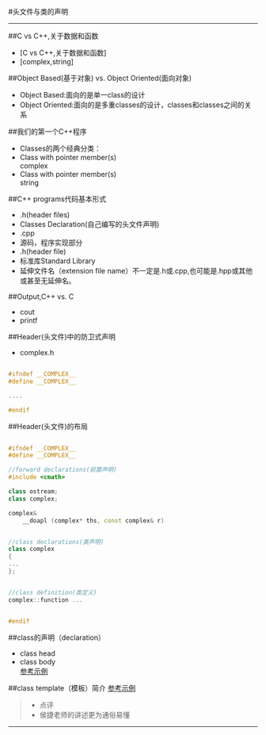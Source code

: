 #头文件与类的声明

------

##C vs C++,关于数据和函数

- [C vs C++,关于数据和函数]
- [complex,string]

##Object Based(基于对象) vs. Object Oriented(面向对象)

- Object Based:面向的是单一class的设计
- Object Oriented:面向的是多重classes的设计，classes和classes之间的关系 

##我们的第一个C++程序

- Classes的两个经典分类：
 - Class with pointer member(s)  
 complex
 - Class with pointer member(s)  
 string

##C++ programs代码基本形式

- .h(header files)
 - Classes Declaration(自己编写的头文件声明)
- .cpp
 - 源码，程序实现部分
- .h(header file)
 - 标准库Standard Library
- 延伸文件名（extension file name）不一定是.h或.cpp,也可能是.hpp或其他或甚至无延伸名。

##Output,C++ vs. C
- cout
- printf

##Header(头文件)中的防卫式声明

- complex.h
``` c++

#ifndef __COMPLEX__
#define __COMPLEX__

....

#endif

```

##Header(头文件)的布局

``` c++

#ifndef __COMPLEX__
#define __COMPLEX__

//forward declarations(前置声明)
#include <cmath>

class ostream;
class complex;

complex&
	__doapl (complex* ths, const complex& r)


//class declarations(类声明)
class complex
{
...
};


//class definition(类定义)
complex::function ...


#endif

```

##class的声明（declaration）

- class head
- class body  
[参考示例][1]

##class template（模板）简介
[参考示例][2]

>* 点评
>* 侯捷老师的讲述更为通俗易懂

------

[1]:https://zh.wikipedia.org/wiki/C%2B%2B%E7%B1%BB
[2]:https://zh.wikipedia.org/wiki/%E6%A8%A1%E6%9D%BF_(C%2B%2B)